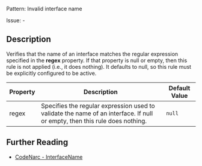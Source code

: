 Pattern: Invalid interface name

Issue: -

## Description

Verifies that the name of an interface matches the regular expression specified in the **regex** property. If that property is null or empty, then this rule is not applied (i.e., it does nothing). It defaults to null, so this rule must be explicitly configured to be active.

| **Property** | **Description**                                                                                                            | **Default Value** |
| --- | --- | --- |
| regex        | Specifies the regular expression used to validate the name of an interface. If null or empty, then this rule does nothing. | `null`            |

## Further Reading

* [CodeNarc - InterfaceName](https://codenarc.github.io/CodeNarc/codenarc-rules-naming.html#interfacename-rule)